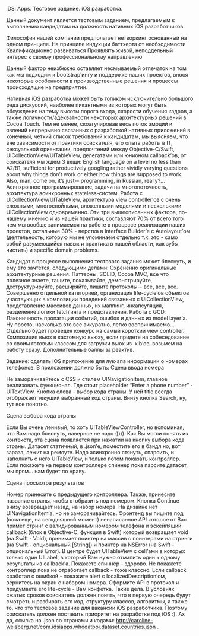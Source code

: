 iDSi Apps. Тестовое задание. iOS разработка.

Данный документ является тестовым заданием, предлагаемым к выполнению кандидатам на должность нативных iOS разработчиков. 

Философия нашей компании предполагает нетворкинг основанный на одном принципе. На принципе индукции баттхерта от необходимости
Квалификационно развиваться
Проявлять живой, неподдельный интерес к своему профессиональному направлению

Данный фактор неизбежно оставляет несмываемый отпечаток на том как мы подходим к bootstrap’ингу и поддержке наших проектов, внося некоторые особенности в производственные решения и процессы происходящие на предприятии.

Нативная iOS разработка может быть топиком исключительно большого ряда дискуссий, наиболее пикантными из которых могут быть обсуждения на тему высоты порога входа, скорости обучения кадров, а также логичности/адекватности некоторых архитектурных решений в Cocoa Touch. Тем не менее, скоагулировав весь поток эмоций и явлений непрерывно связанных с разработкой нативных приложений в конечный, четкий список требований к кандидатам, мы выясняем, что вне зависимости от практики соискателя, его опыта работы в IT, сексуальной ориентации, предпочтений между Objective-C/Swift, UICollectionView/UITableView, делегатами или юнионом callback’ов, от соискателя мы ждем 3 вещи:
English language on a level no less than A2/B1, sufficient for productively googling rather vividly varying questions about why things don’t work or either how things are supposed to work. Also, man, come on, it’s just-- programming, in Russian, really?...
Асинхронное программирование, задачи на многопоточность, архитектура асинхронных stateless-систем.
Работа с UICollectionView/UITableView, архитектура view controller’ов с очень сложными, многослойными, вложенными моделями и несколькими UICollectionView одновременно.
 Эти три вышеописанных фактора, по-нашему мнению и из нашей практики, составляют 70% от всего того чем мы вообще занимаемся на работе в процессе реализации наших проектов, остальные 30% - верстка в Interface Builder’е c Autolayout’ом (деятельность, которую мы не упоминаем отдельно т.к. это - само собой разумеющийся навык и практика в нашей области, как зубы чистить) и specific domain problems. 

Кандидат в процессе выполнения тестового задания может блеснуть, и ему это зачтется, следующими делами:
Охрененно оригинальные архитектурные решения. Паттерны, SOLID, Cocoa MVC, все что полезное знаете, тащите, показывайте, демонстрируйте, деструктурируйте, расширяйте, пишите протоколы-- все, все, все.
Совершенно отдельной категорией, организация life-cycle’ов объектов участвующих в композиции поведений связанных с UICollectionView, представление массивов данных, их маппинг, инкапсуляция, разделение логики fetch’инга и представления.
Работа с GCD.
Лаконичность пропагации событий, ошибок и данных из model layer’а. Ну просто, насколько это все аккуратно, легко воспринимаемо...
Отдельно будет проведен конкурс на самый короткий view controller.
Композиция вьюх в кастомную вьюху, если придете на собеседование со своим готовым классом для загрузки вьюх из .xib’ов, возьмем на работу сразу.
Дополнительные баллы за реактив.

Задание: сделать iOS приложение для лук-апа информации о номерах телефонов.
В приложении должно быть:
Сцена ввода номера
 
Не заморачивайтесь с CSS и стилем UINavigationItem, главное реализовать функционал. Где стоит placeholder “Enter a phone number” - UITextView. Кнопка слева - выбор кода страны. У ней title всегда отображает текущий выбранный код страны. Внизу кнопка Search, ну, тут все понятно.

Сцена выбора кода страны

Если Вы очень ленивый, то хоть UITableViewController, но вспоминая, что Вам надо блеснуть, наверное не надо :)))). Как Вы могли понять из контекста, эта сцена появляется при нажатии на кнопку выбора кода страны. Датасет статичный, в .json’е, поместите его в бандл но, вот зараза, лежит на ремоуте. Надо асинхронно стянуть, спарсить, и наполнить с него UITableView, и только потом показать контроллер. Если покажете на первом контроллере спиннер пока парсите датасет, мы прям… нам будет по нраву.

Сцена просмотра результатов

Номер принесите с предыдущего контроллера. Также, принесите название страны, чтобы отобразить под номером. Кнопка Continue внизу возвращает назад, на набор номера. На дизайне нет UINavigationItem’а, но не заморачивайтесь. Фронтенд вы пишите под (пока еще, на сегодняшний момент) ненаписанное API которое от Вас примет стринг с валидированным номером телефона и эскейпящий callback (блок в Objective-C, функция в Swift) который возвращает void (на Swift - Void), принимает поинтер на массив с поинтерами на стринги (на Swift - опциональный [String]) и поинтер на NSError (на Swift - опциональный Error). В центре будет UITableView с cell’ами в которых только один UILabel, в который Вам нужно отмапить один к одному результаты из callback’а. Покажете спиннер - здорово. Не покажете контроллер пока не отработает callback - тоже классно. Если callback сработал с ошибкой - покажите alert с localizedDescription’ом, вернитесь на экран с набором номера. Оформите API в протокол и придумаете его life-cycle - Вам конфетка.
Такие дела. В условиях сжатых сроков соискатель должен понять, что в первую очередь будут смотреть и разбирать его код, структуру классов, алгоритмы, а также то, что это тестовое задание для вакансии iOS разработчика. Поэтому соискатель должен поставить приоритет на разработке под iOS :).
Ах да, ссылка на .json со странами и кодами: http://caroline-weisberg.net/com.idsiapps.whodatboi.dataset.countries.json .

